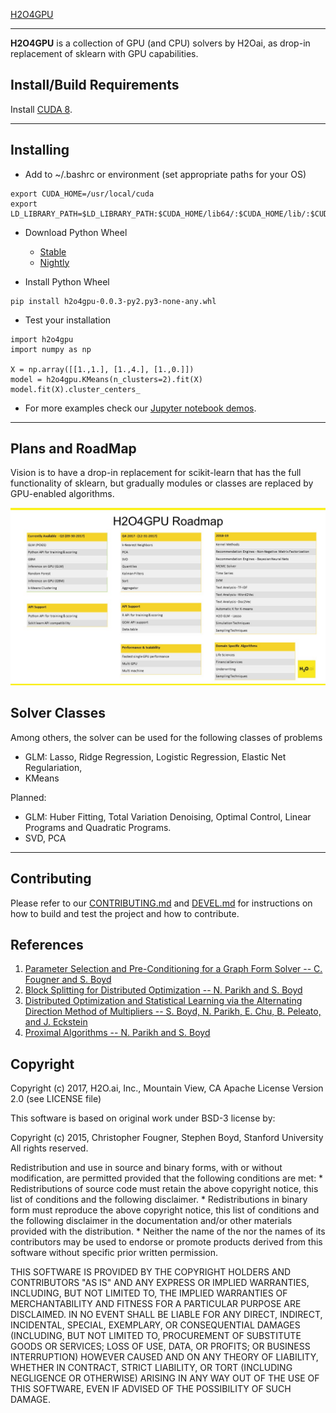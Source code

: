 [H2O4GPU](https://github.com/h2oai/h2o4gpu)

---

**H2O4GPU** is a collection of GPU (and CPU) solvers by H2Oai, as drop-in replacement of sklearn with GPU capabilities.

Install/Build Requirements
------
Install [CUDA 8](https://developer.nvidia.com/cuda-downloads).

----
Installing
----

- Add to ~/.bashrc or environment (set appropriate paths for your OS)

```
export CUDA_HOME=/usr/local/cuda
export LD_LIBRARY_PATH=$LD_LIBRARY_PATH:$CUDA_HOME/lib64/:$CUDA_HOME/lib/:$CUDA_HOME/extras/CUPTI/lib64
```

- Download Python Wheel

  * [Stable](https://h2o-release.s3.amazonaws.com/h2o-release/h2o4gpu/stable/h2o4gpu-0.0.3-py2.py3-none-any.whl)
  * [Nightly](https://h2o-release.s3.amazonaws.com/h2o-release/h2o4gpu/nightly/h2o4gpu-0.0.3-py2.py3-none-any.whl)
 
- Install Python Wheel

```
pip install h2o4gpu-0.0.3-py2.py3-none-any.whl
```

- Test your installation

```
import h2o4gpu
import numpy as np

X = np.array([[1.,1.], [1.,4.], [1.,0.]])
model = h2o4gpu.KMeans(n_clusters=2).fit(X)
model.fit(X).cluster_centers_
```

- For more examples check our [Jupyter notebook demos](https://github.com/h2oai/h2o4gpu/tree/master/examples/py/demos).

----
Plans and RoadMap
----

Vision is to have a drop-in replacement for scikit-learn that has the full functionality of sklearn, but gradually modules or classes are replaced by GPU-enabled algorithms.

![Alt text](https://github.com/h2oai/h2o4gpu/blob/master/roadmap.jpg "ROADMAP.")

Solver Classes
------

Among others, the solver can be used for the following classes of problems

  + GLM: Lasso, Ridge Regression, Logistic Regression, Elastic Net Regulariation,
  + KMeans

Planned:
  + GLM: Huber Fitting, Total Variation Denoising, Optimal Control, Linear Programs and Quadratic Programs.
  + SVD, PCA

----
Contributing
----

Please refer to our [CONTRIBUTING.md](CONTRIBUTING.md) and [DEVEL.md](DEVEL.md) for instructions on how to build and test the project and how to contribute.

References
-----
1. [Parameter Selection and Pre-Conditioning for a Graph Form Solver -- C. Fougner and S. Boyd][pogs]
2. [Block Splitting for Distributed Optimization -- N. Parikh and S. Boyd][block_splitting]
3. [Distributed Optimization and Statistical Learning via the Alternating Direction Method of Multipliers -- S. Boyd, N. Parikh, E. Chu, B. Peleato, and J. Eckstein][admm_distr_stats]
4. [Proximal Algorithms -- N. Parikh and S. Boyd][prox_algs]


[pogs]: http://stanford.edu/~boyd/papers/pogs.html "Parameter Selection and Pre-Conditioning for a Graph Form Solver -- C. Fougner and S. Boyd"

[block_splitting]: http://www.stanford.edu/~boyd/papers/block_splitting.html "Block Splitting for Distributed Optimization -- N. Parikh and S. Boyd"

[admm_distr_stats]: http://www.stanford.edu/~boyd/papers/block_splitting.html "Distributed Optimization and Statistical Learning via the Alternating Direction Method of Multipliers -- S. Boyd, N. Parikh, E. Chu, B. Peleato, and J. Eckstein"

[prox_algs]: http://www.stanford.edu/~boyd/papers/prox_algs.html "Proximal Algorithms -- N. Parikh and S. Boyd"

Copyright
-----
Copyright (c) 2017, H2O.ai, Inc., Mountain View, CA
Apache License Version 2.0 (see LICENSE file)


This software is based on original work under BSD-3 license by:

Copyright (c) 2015, Christopher Fougner, Stephen Boyd, Stanford University
All rights reserved.

Redistribution and use in source and binary forms, with or without
modification, are permitted provided that the following conditions are met:
    * Redistributions of source code must retain the above copyright
      notice, this list of conditions and the following disclaimer.
    * Redistributions in binary form must reproduce the above copyright
      notice, this list of conditions and the following disclaimer in the
      documentation and/or other materials provided with the distribution.
    * Neither the name of the <organization> nor the
      names of its contributors may be used to endorse or promote products
      derived from this software without specific prior written permission.

THIS SOFTWARE IS PROVIDED BY THE COPYRIGHT HOLDERS AND CONTRIBUTORS "AS IS" AND
ANY EXPRESS OR IMPLIED WARRANTIES, INCLUDING, BUT NOT LIMITED TO, THE IMPLIED
WARRANTIES OF MERCHANTABILITY AND FITNESS FOR A PARTICULAR PURPOSE ARE
DISCLAIMED. IN NO EVENT SHALL <COPYRIGHT HOLDER> BE LIABLE FOR ANY
DIRECT, INDIRECT, INCIDENTAL, SPECIAL, EXEMPLARY, OR CONSEQUENTIAL DAMAGES
(INCLUDING, BUT NOT LIMITED TO, PROCUREMENT OF SUBSTITUTE GOODS OR SERVICES;
LOSS OF USE, DATA, OR PROFITS; OR BUSINESS INTERRUPTION) HOWEVER CAUSED AND
ON ANY THEORY OF LIABILITY, WHETHER IN CONTRACT, STRICT LIABILITY, OR TORT
(INCLUDING NEGLIGENCE OR OTHERWISE) ARISING IN ANY WAY OUT OF THE USE OF THIS
SOFTWARE, EVEN IF ADVISED OF THE POSSIBILITY OF SUCH DAMAGE.
